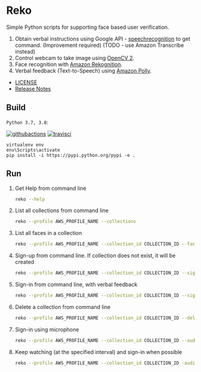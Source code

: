 # Reko

Simple Python scripts for supporting face based user verification.
 
1. Obtain verbal instructions using Google API - [speechrecognition](https://github.com/Uberi/speech_recognition) to get command. (Improvement required) (TODO - use Amazon Transcribe instead)
1. Control webcam to take image using [OpenCV 2](http://opencv.org/). 
1. Face recognition with [Amazon Rekognition](https://aws.amazon.com/rekognition/).
1. Verbal feedback (Text-to-Speech) using [Amazon Polly](https://aws.amazon.com/polly/details/).

- [LICENSE](LICENSE)
- [Release Notes](ReleaseNotes.md)

## Build

`Python 3.7, 3.8`: 

[![githubactions](https://github.com/kyhau/reko/workflows/Build-Test/badge.svg)](https://github.com/kyhau/reko/actions)
[![travisci](https://travis-ci.org/kyhau/reko.svg?branch=master)](https://travis-ci.org/kyhau/reko)

 ```
 virtualenv env
 env\Scripts\activate
 pip install -i https://pypi.python.org/pypi -e .
 ```

## Run 

1. Get Help from command line

   ```bash
   reko --help
   ```
   
1. List all collections from command line

   ```bash
   reko --profile AWS_PROFILE_NAME --collections
   ```
   
1. List all faces in a collection

   ```bash
   reko --profile AWS_PROFILE_NAME --collection_id COLLECTION_ID --faces
   ```
   
1. Sign-up from command line. If collection does not exist, it will be created

   ```bash
   reko --profile AWS_PROFILE_NAME --collection_id COLLECTION_ID --signup NAME
   ```
   
1. Sign-in from command line, with verbal feedback

   ```bash
   reko --profile AWS_PROFILE_NAME --collection_id COLLECTION_ID --signin NAME --audio_on
   ```
   
1. Delete a collection from command line

   ```bash
   reko --profile AWS_PROFILE_NAME --collection_id COLLECTION_ID --delete_collection
   ```
   
1. Sign-in using microphone

   ```bash
   reko --profile AWS_PROFILE_NAME --collection_id COLLECTION_ID --audio_on --listen_on
   ```

1. Keep watching (at the specified interval) and sign-in when possible

   ```bash
   reko --profile AWS_PROFILE_NAME --collection_id COLLECTION_ID -audio_on --watch_on INTERVAL_SEC
   ```
